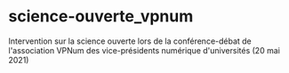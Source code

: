 # science-ouverte_vpnum
Intervention sur la science ouverte lors de la conférence-débat de l'association VPNum des vice-présidents numérique d'universités (20 mai 2021)
